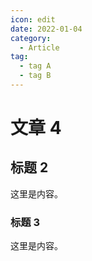 ```yaml
---
icon: edit
date: 2022-01-04
category:
  - Article
tag:
  - tag A
  - tag B
---
```


# 文章 4

## 标题 2

这里是内容。

### 标题 3

这里是内容。
